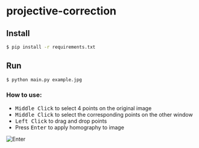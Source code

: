 # projective-correction

## Install

```sh
$ pip install -r requirements.txt
```

## Run

```sh
$ python main.py example.jpg
```

### How to use:

* <kbd>Middle Click</kbd> to select 4 points on the original image
* <kbd>Middle Click</kbd> to select the corresponding points on the other window
* <kbd>Left Click</kbd> to drag and drop points
* Press <kbd>Enter</kbd> to apply homography to image

![Enter](how_to_use.gif)
